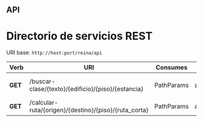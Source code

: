 API
------

Directorio de servicios REST
=====

URI base: `http://host:port/reina/api`

| Verb | URI | Consumes | Response-Type | Definition |
|------------|--------------|--------------|-------------|------------|
| __GET__ | /buscar-clase/{texto}/{edificio}/{piso}/{estancia} | PathParams | application/geojson | Busca una estancia |
| __GET__ | /calcular-ruta/{origen}/{destino}/{piso}/{ruta_corta} | PathParams | application/geojson | Calcula una ruta |